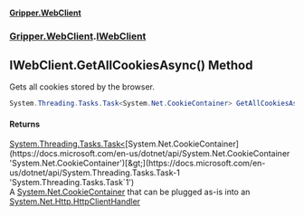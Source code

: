 #### [Gripper.WebClient](index 'index')
### [Gripper.WebClient](Gripper_WebClient 'Gripper.WebClient').[IWebClient](Gripper_WebClient_IWebClient 'Gripper.WebClient.IWebClient')
## IWebClient.GetAllCookiesAsync() Method
Gets all cookies stored by the browser.  
```csharp
System.Threading.Tasks.Task<System.Net.CookieContainer> GetAllCookiesAsync();
```
#### Returns
[System.Threading.Tasks.Task&lt;](https://docs.microsoft.com/en-us/dotnet/api/System.Threading.Tasks.Task-1 'System.Threading.Tasks.Task`1')[System.Net.CookieContainer](https://docs.microsoft.com/en-us/dotnet/api/System.Net.CookieContainer 'System.Net.CookieContainer')[&gt;](https://docs.microsoft.com/en-us/dotnet/api/System.Threading.Tasks.Task-1 'System.Threading.Tasks.Task`1')  
A [System.Net.CookieContainer](https://docs.microsoft.com/en-us/dotnet/api/System.Net.CookieContainer 'System.Net.CookieContainer') that can be plugged as-is into an [System.Net.Http.HttpClientHandler](https://docs.microsoft.com/en-us/dotnet/api/System.Net.Http.HttpClientHandler 'System.Net.Http.HttpClientHandler')
